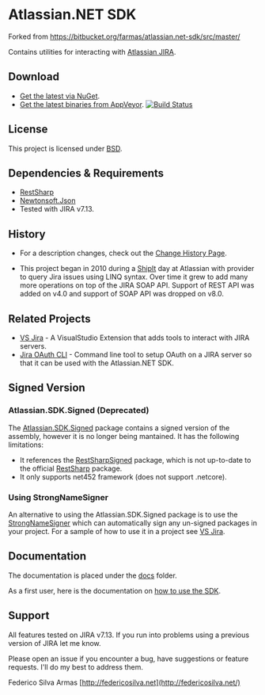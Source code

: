 # Atlassian.NET SDK

Forked from https://bitbucket.org/farmas/atlassian.net-sdk/src/master/

Contains utilities for interacting with  [Atlassian JIRA](http://www.atlassian.com/software/jira).

## Download

- [Get the latest via NuGet](http://nuget.org/List/Packages/Atlassian.SDK).
- [Get the latest binaries from AppVeyor](https://ci.appveyor.com/project/farmas/atlassian-net-sdk/history).
  [![Build Status](https://ci.appveyor.com/api/projects/status/bitbucket/farmas/atlassian.net-sdk?branch=release&amp;svg=true)](https://ci.appveyor.com/project/farmas/atlassian-net-sdk)

## License

This project is licensed under  [BSD](/LICENSE.md).

## Dependencies & Requirements

- [RestSharp](https://www.nuget.org/packages/RestSharp)
- [Newtonsoft.Json](https://www.nuget.org/packages/Newtonsoft.Json)
- Tested with JIRA v7.13.

## History

- For a description changes, check out the [Change History Page](/docs/change-history.md).

- This project began in 2010 during a [ShipIt](https://www.atlassian.com/company/shipit) day at Atlassian with provider
  to query Jira issues using LINQ syntax. Over time it grew to add many more operations on top of the JIRA SOAP API.
  Support of REST API was added on v4.0 and support of SOAP API was dropped on v8.0.

## Related Projects

- [VS Jira](https://bitbucket.org/farmas/vsjira) - A VisualStudio Extension that adds tools to interact with JIRA
servers.
- [Jira OAuth CLI](https://bitbucket.org/farmas/atlassian.net-jira-oauth-cli) - Command line tool to setup OAuth on a JIRA server so that it can be used with the Atlassian.NET SDK.

## Signed Version

### Atlassian.SDK.Signed (Deprecated)

The [Atlassian.SDK.Signed](https://www.nuget.org/packages/Atlassian.SDK.Signed/) package contains a signed version of
the assembly, however it is no longer being mantained. It has the following limitations:

- It references the  [RestSharpSigned](https://www.nuget.org/packages/RestSharpSigned) package, which is not up-to-date
  to the official  [RestSharp](https://www.nuget.org/packages/RestSharpSigned) package.
- It only supports net452 framework (does not support .netcore).

### Using StrongNameSigner

An alternative to using the Atlassian.SDK.Signed package is to use the [StrongNameSigner](https://www.nuget.org/packages/Brutal.Dev.StrongNameSigner) which can automatically sign any un-signed packages in your project. For a sample of how to use it in a project see [VS Jira](https://bitbucket.org/farmas/vsjira).

## Documentation

The documentation is placed under the [docs](/docs) folder.

As a first user, here is the documentation on [how to use the SDK](/docs/how-to-use-the-sdk.md).

## Support

All features tested on JIRA v7.13. If you run into problems using a previous version of JIRA let me know.

Please open an issue if you encounter a bug, have suggestions or feature requests. I'll do my best to address them.

Federico Silva Armas
[http://federicosilva.net](http://federicosilva.net/)
